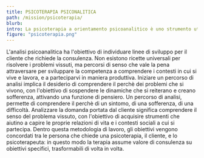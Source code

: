 ```yaml
---
title: PSICOTERAPIA PSICONALITICA
path: /mission/psicoterapia/
blurb: 
intro: La psicoterapia a orientamento psicoanalitico è uno strumento utile a capire i problemi vissuti quotidianamente nei contesti di appartenenza.
figure: "psicoterapia.png"
---
```


L'analisi psicoanalitica ha l'obiettivo di individuare linee di sviluppo per il cliente che richiede la consulenza.
Non esistono ricette universali per risolvere i problemi vissuti, ma percorsi di senso che vale la pena attraversare per sviluppare la competenza a comprendere i contesti in cui si vive e lavora, e a parteciparvi in maniera produttiva.
Iniziare un percorso di analisi implica il desiderio di comprendere il perchè dei problemi che si vivono, con l'obiettivo di sospendere le dinamiche che si reiterano e creano sofferenza, attivando una funzione di pensiero.
Un percorso di analisi, permette di comprendere il perchè di un sintomo, di una sofferenza, di una difficoltà.
Analizzare la domanda portata dal cliente significa comprendere il senso del problema vissuto, con l'obiettivo di acquisire strumenti che aiutino a capire le proprie relazioni di vita e i contesti sociali a cui si partecipa.
Dentro questa metodologia di lavoro, gli obiettivi vengono concordati tra le persona che chiede una psicoterapia, il cliente, e lo psicoterapeuta: in questo modo la terapia assume valore di consulenza su obiettivi specifici, trasformabili di volta in volta.


